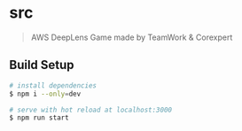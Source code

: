 # src

> AWS DeepLens Game made by TeamWork & Corexpert

## Build Setup

``` bash
# install dependencies
$ npm i --only=dev

# serve with hot reload at localhost:3000
$ npm run start
```